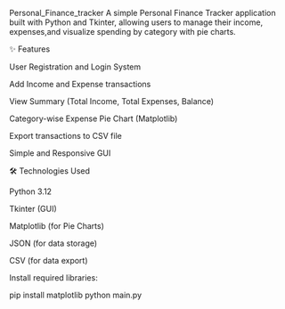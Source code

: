 Personal_Finance_tracker
A simple Personal Finance Tracker application built with Python and Tkinter, allowing users to manage their income, expenses,and visualize spending by category with 
pie charts.

✨ Features

User Registration and Login System

Add Income and Expense transactions

View Summary (Total Income, Total Expenses, Balance)

Category-wise Expense Pie Chart (Matplotlib)

Export transactions to CSV file

Simple and Responsive GUI

🛠 Technologies Used

Python 3.12

Tkinter (GUI)

Matplotlib (for Pie Charts)

JSON (for data storage)

CSV (for data export)

Install required libraries:

pip install matplotlib python main.py
